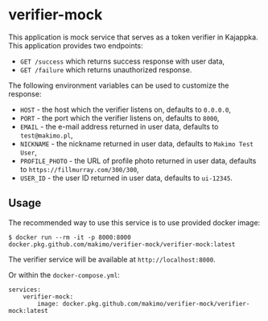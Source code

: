 # verifier-mock

This application is mock service that serves as a token verifier in
Kajappka. This application provides two endpoints:

* `GET /success` which returns success response with user data,
* `GET /failure` which returns unauthorized response.

The following environment variables can be used to customize the
response:

* `HOST` - the host which the verifier listens on, defaults to
  `0.0.0.0`,
* `PORT` - the port which the verifier listens on, defaults to `8000`,
* `EMAIL` - the e-mail address returned in user data, defaults to
  `test@makimo.pl`,
* `NICKNAME` - the nickname returned in user data, defaults to `Makimo Test User`,
* `PROFILE_PHOTO` - the URL of profile photo returned in user data,
  defaults to `https://fillmurray.com/300/300`,
* `USER_ID` - the user ID returned in user data, defaults to `ui-12345`.

## Usage

The recommended way to use this service is to use provided docker image:

```
$ docker run --rm -it -p 8000:8000 docker.pkg.github.com/makimo/verifier-mock/verifier-mock:latest
```

The verifier service will be available at `http://localhost:8000`.

Or within the `docker-compose.yml`:

```
services:
    verifier-mock:
        image: docker.pkg.github.com/makimo/verifier-mock/verifier-mock:latest
```

